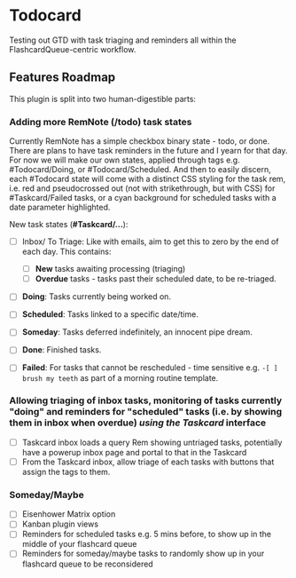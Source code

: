 # Todocard

Testing out GTD with task triaging and reminders all within the FlashcardQueue-centric workflow.

## Features Roadmap

This plugin is split into two human-digestible parts:

### Adding more RemNote (/todo) task states

Currently RemNote has a simple checkbox binary state - todo, or done. There are plans to have task reminders in the future and I yearn for that day. For now we will make our own states, applied through tags e.g. #Todocard/Doing, or #Todocard/Scheduled. And then to easily discern, each #Todocard state will come with a distinct CSS styling for the task rem, i.e. red and pseudocrossed out (not with strikethrough, but with CSS) for #Taskcard/Failed tasks, or a cyan background for scheduled tasks with a date parameter highlighted.

New task states (**#Taskcard/...**):

- [ ] Inbox/ To Triage: Like with emails, aim to get this to zero by the end of each day. This contains:
    - [ ] **New** tasks awaiting processing (triaging)
    - [ ] **Overdue** tasks - tasks past their scheduled date, to be re-triaged. 

- [ ] **Doing**: Tasks currently being worked on.

- [ ] **Scheduled**: Tasks linked to a specific date/time.
- [ ] **Someday**: Tasks deferred indefinitely, an innocent pipe dream.

- [ ] **Done**: Finished tasks.
- [ ] **Failed**: For tasks that cannot be rescheduled - time sensitive e.g. `-[ ] brush my teeth` as part of a morning routine template.

### Allowing triaging of inbox tasks, monitoring of tasks currently "doing" and reminders for "scheduled" tasks (i.e. by showing them in inbox when overdue) *using the Taskcard* interface

- [ ] Taskcard inbox loads a query Rem showing untriaged tasks, potentially have a powerup inbox page and portal to that in the Taskcard
- [ ] From the Taskcard inbox, allow triage of each tasks with buttons that assign the tags to them.

### Someday/Maybe
- [ ] Eisenhower Matrix option
- [ ] Kanban plugin views
- [ ] Reminders for scheduled tasks e.g. 5 mins before, to show up in the middle of your flashcard queue
- [ ] Reminders for someday/maybe tasks to randomly show up in your flashcard queue to be reconsidered